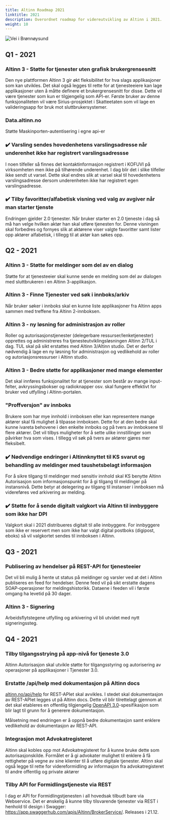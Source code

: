 ```yaml
---
title: Altinn Roadmap 2021
linktitle: 2021
description: Overordnet roadmap for videreutvikling av Altinn i 2021.
weight: 10
---
```


![Vei i Brønnøysund](../vei-i-brønnøysund.jpg)

## Q1 - 2021

### Altinn 3 - Støtte for tjenester uten grafisk brukergrensesnitt
Den nye plattformen Altinn 3 gir økt fleksibilitet for hva slags applikasjoner som kan utvikles. Det skal også legges til rette for at tjenesteeiere kan lage applikasjoner uten å måtte definere et brukergrensesnitt for disse. Dette vil være tjenester som kun er tilgjengelig som API-er. Første bruker av denne funksjonaliteten vil være Sirius-prosjektet i Skatteetaten som vil lage en valideringsapp for bruk mot sluttbrukersystemer.

### Data.altinn.no
Støtte Maskinporten-autentisering i egne api-er

### :heavy_check_mark: Varsling sendes hovedenhetens varslingsadresse når underenhet ikke har registrert varslingsadressse
I noen tilfeller så finnes det kontaktinformasjon registrert i KOFUVI på virksomheten men ikke på tilhørende  underenhet. I dag blir det i slike tilfeller ikke sendt ut varsel. 
Dette skal endres slik at varsel skal til hovedenhetens varslingsadresse dersom underenheten ikke har registrert egen varslingsadresse. 

### :heavy_check_mark: Tilby favoritter/alfabetisk visning ved valg av avgiver når man starter tjenste
Endringen gjelder 2.0 tjenester. Når bruker starter en 2.0 tjeneste i dag så må han velge hvilken aktør han skal utføre tjenesten for. Denne visningen skal forbedres og fornyes slik at aktørene viser valgte favoritter samt lister opp aktører alfabetisk, i tillegg til at aktør kan søkes opp. 
 
## Q2 - 2021

### Altinn 3 - Støtte for meldinger som del av en dialog
Støtte for at tjenesteeier skal kunne sende en melding som del av dialogen med sluttbrukeren i en Altinn 3-applikasjon.

### Altinn 3 - Finne Tjenester ved søk i innboks/arkiv
Når bruker søker i innboks skal en kunne liste applikasjoner fra Altinn apps sammen med treffene fra Altinn 2-innboksen. 

### Altinn 3 - ny løsning for administrasjon av roller
Roller og autorisasjonstjenester (delegerbare ressurser/lenketjenester) opprettes og administreres fra tjenesteutviklingsløsningen Altinn 2/TUL i dag. TUL skal på sikt erstattes med Altinn 3/Altinn studio. Det er derfor nødvendig å lage en ny løsning for administrasjon og vedlikehold av roller og autoriasjonsressurser i Altinn studio.

### Altinn 3 - Bedre støtte for applikasjoner med mange elementer
Det skal innføres funksjonalitet for at tjenester som består av mange input-felter, avkryssingsbokser og radioknapper osv. skal fungere effektivt for bruker ved utfylling i Altinn-portalen.

### "Proffversjon" av innboks
Brukere som har mye innhold i innboksen eller kan representere mange aktører skal få mulighet å tilpasse innboksen. Dette for at den bedre skal kunne ivareta behovene i den enkelte innboks og på tvers av innboksene til flere aktører. Det vil tilbys muligheter for å sette ulike innstillinger som påvirker hva som vises. I tillegg vil søk på tvers av aktører gjøres mer fleksibelt.

### :heavy_check_mark: Nødvendige endringer i Altinnknyttet til KS svarut og behandling av meldinger med taushetsbelagt informasjon
For å sikre tilgang til meldinger med sensitiv innhold skal KS benytte Altinn Autorisasjon som informasjonspunkt for å gi tilgang til meldinger på instansnivå. Dette betyr at delegering av tilgang til instanser i innboksen må videreføres ved arkivering av melding. 

### :heavy_check_mark: Støtte for å sende digitalt valgkort via Altinn til innbyggere som ikke har DPI
Valgkort skal i 2021 distribueres digitalt til alle innbyggere. For innbyggere som ikke er reservert men som ikke har valgt digital postboks (digipost, eboks) så vil valgkortet sendes til innboksen i Altinn. 

## Q3 - 2021
### Publisering av hendelser på REST-API for tjenesteeier 
Det vil bli mulig å hente ut status på meldinger og varsler ved at det i Altinn publiseres en feed for hendelser. Denne feed vil på sikt erstatte dagens SOAP-operasjoner for meldingshistorikk. Dataene i feeden vil i første omgang ha levetid på 30 dager.

### Altinn 3 - Signering
Arbeidsflytstegene utfylling og arkivering vil bli utvidet med nytt signeringssteg.

## Q4 - 2021
### Tilby tilgangsstrying på app-nivå for tjeneste 3.0
Altinn Autorisasjon skal utvikle støtte for tilgangsstyring og autorisering av operasjoner på applikasjoner i Tjenester 3.0.


### Erstatte /api/help med dokumentasjon på Altinn docs
[altinn.no/api/help](https://www.altinn.no/api/help) for REST-APIet skal avvikles. I stedet skal dokumentasjon av REST-APIet legges ut på Altinn docs.
Dette vil blir tilrettelagt gjennom at det skal etableres en offentlig tilgjengelig [OpenAPI 3.0](https://swagger.io/docs/specification/about/)-spesifikasjon
som blir lagt til grunn for å generere dokumentasjon.

Målsetning med endringen er å oppnå bedre dokumentasjon samt enklere vedlikehold av dokumentasjon av REST-API.

### Integrasjon mot Advokatregisteret
Altinn skal kobles opp mot Advokatregisteret for å kunne bruke dette som autorisasjonskilde. Formålet er å gi advokater mulighet til enklere å få rettigheter på vegne av sine klienter til å utføre digitale tjenester. 
Altinn skal også legge til rette for videreformidling av informasjon fra advokatregisteret til andre offentlig og private aktører

### Tilby API for Formidlingstjeneste via REST
I dag er API for Formidlingstjenesten i all hovedsak tilbudt bare via Webservice. Det er ønskelig å kunne tilby tilsvarende tjenester via REST i henhold til design i Swagger: https://app.swaggerhub.com/apis/Altinn/BrokerService/. Releases i 21.12. 
